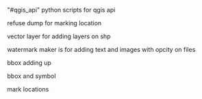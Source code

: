 "#qgis_api" 
python scripts for qgis api 


refuse dump for marking location

vector layer for adding layers on shp

watermark maker is for adding text and images with opcity on files 

bbox adding up


bbox and symbol


mark locations 

